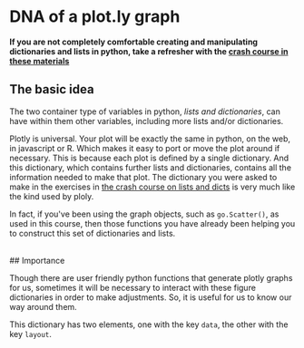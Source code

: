 # DNA of a plot.ly graph

**If you are not completely comfortable creating and manipulating dictionaries and lists in python, take a refresher with the [crash course in these materials](./dicts_and_lists_crash_course.md)**

## The basic idea

The two container type of variables in python, *lists and dictionaries*, can have within them other variables, including more lists and/or dictionaries.

Plotly is universal.  Your plot will be exactly the same in python, on the web, in javascript or R.  Which makes it easy to port or move the plot around if necessary.  This is because each plot is defined by a single dictionary.  And this dictionary, which contains further lists and dictionaries, contains all the information needed to make that plot.  The dictionary you were asked to make in the exercises in [the crash course on lists and dicts](./dicts_and_lists_crash_course.md) is very much like the kind used by ploly.

In fact, if you've been using the graph objects, such as ```go.Scatter()```, as used in this course, then those functions you have already been helping you to construct this set of dictionaries and lists.

<br>
## Importance

Though there are user friendly python functions that generate plotly graphs for us, sometimes it will be necessary to interact with these figure dictionaries in order to make adjustments.  So, it is useful for us to know our way around them.


This dictionary has two elements, one with the key ```data```, the other with the key ```layout```.  
